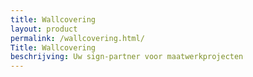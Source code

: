```yaml
---
title: Wallcovering
layout: product
permalink: /wallcovering.html/
Title: Wallcovering
beschrijving: Uw sign-partner voor maatwerkprojecten
---
```

